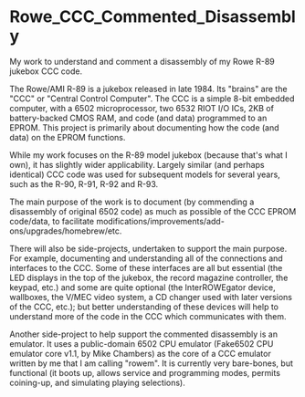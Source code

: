 # Rowe_CCC_Commented_Disassembly
My work to understand and comment a disassembly of my Rowe R-89 jukebox CCC code.

The Rowe/AMI R-89 is a jukebox released in late 1984.  Its "brains" are the "CCC" or "Central Control Computer".  The CCC is a simple 8-bit embedded computer, with a 6502 microprocessor, two 6532 RIOT I/O ICs, 2KB of battery-backed CMOS RAM, and code (and data) programmed to an EPROM.  This project is primarily about documenting how the code (and data) on the EPROM functions.

While my work focuses on the R-89 model jukebox (because that's what I own), it has slightly wider applicability.  Largely similar (and perhaps identical) CCC code was used for subsequent models for several years, such as the R-90, R-91, R-92 and R-93.

The main purpose of the work is to document (by commending a disassembly of original 6502 code) as much as possible of the CCC EPROM code/data, to facilitate modifications/improvements/add-ons/upgrades/homebrew/etc.

There will also be side-projects, undertaken to support the main purpose.  For example, documenting and understanding all of the connections and interfaces to the CCC.  Some of these interfaces are all but essential (the LED displays in the top of the jukebox, the record magazine controller, the keypad, etc.) and some are quite optional (the InterROWEgator device, wallboxes, the V/MEC video  system, a CD changer used with later versions of the CCC, etc.); but better understanding of these devices will help to understand more of the code in the CCC which communicates with them.

Another side-project to help support the commented disassembly is an emulator.  It uses a public-domain 6502 CPU emulator (Fake6502 CPU emulator core v1.1, by Mike Chambers) as the core of a CCC emulator written by me that I am calling "rowem".  It is currently very bare-bones, but functional (it boots up, allows service and programming modes, permits coining-up, and simulating playing selections).
